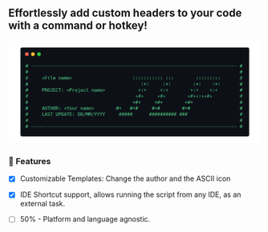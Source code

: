 ## Effortlessly add custom headers to your code with a command or hotkey!

![Example header](https://github.com/Jorge-lopz/Header/blob/a15aa00ce00c729e4f07dcd6b5155663a4273a9e/assets/Example%20header.png)

### 📖 Features
- [x] Customizable Templates: Change the author and the ASCII icon

- [x] IDE Shortcut support, allows running the script from any IDE, as an external task.

- [ ] 50% - Platform and language agnostic.
